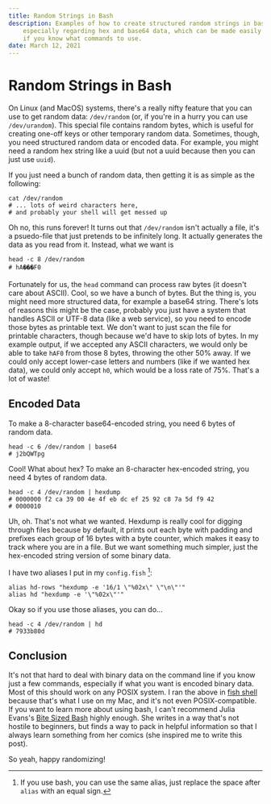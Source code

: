 ```yaml
---
title: Random Strings in Bash
description: Examples of how to create structured random strings in bash
    especially regarding hex and base64 data, which can be made easily
    if you know what commands to use.
date: March 12, 2021
---
```


Random Strings in Bash
=====

On Linux (and MacOS) systems, there's a really nifty feature that you can use to get random data: `/dev/random` (or, if you're in a hurry you can use `/dev/urandom`).
This special file contains random bytes, which is useful for creating one-off keys or other temporary random data.
Sometimes, though, you need structured random data or encoded data.
For example, you might need a random hex string like a uuid (but not a uuid because then you can just use `uuid`).

If you just need a bunch of random data, then getting it is as simple as the following:

```
cat /dev/random
# ... lots of weird characters here,
# and probably your shell will get messed up
```

Oh no, this runs forever!
It turns out that `/dev/random` isn't actually a file, it's a psuedo-file that just pretends to be infinitely long.
It actually generates the data as you read from it.
Instead, what we want is

```
head -c 8 /dev/random
# hA���F0
```

Fortunately for us, the `head` command can process raw bytes (it doesn't care about ASCII).
Cool, so we have a bunch of bytes.
But the thing is, you might need more structured data, for example a base64 string.
There's lots of reasons this might be the case, probably you just have a system that handles ASCII or UTF-8 data (like a web service), so you need to encode those bytes as printable text.
We don't want to just scan the file for printable characters, though because we'd have to skip lots of bytes.
In my example output, if we accepted any ASCII characters, we would only be able to take `hAF0` from those 8 bytes, throwing the other 50% away.
If we could only accept lower-case letters and numbers (like if we wanted hex data), we could only accept `h0`, which would be a loss rate of 75%.
That's a lot of waste!

Encoded Data
-----

To make a 8-character base64-encoded string, you need 6 bytes of random data.

```
head -c 6 /dev/random | base64
# j2bQWTpg
```

Cool! What about hex?
To make an 8-character hex-encoded string, you need 4 bytes of random data.

```
head -c 4 /dev/random | hexdump
# 0000000 f2 ca 39 00 4e 4f eb dc ef 25 92 c8 7a 5d f9 42
# 0000010
```

Uh, oh.
That's not what we wanted.
Hexdump is really cool for digging through files because by default, it prints out each byte with padding and prefixes each group of 16 bytes with a byte counter, which makes it easy to track where you are in a file.
But we want something much simpler, just the hex-encoded string version of some binary data.

I have two aliases I put in my `config.fish` [^aliases]:

```fish
alias hd-rows "hexdump -e '16/1 \"%02x\" \"\n\"'"
alias hd "hexdump -e '\"%02x\"'"
```

[^aliases]: If you use bash, you can use the same alias, just replace the space
    after `alias` with an equal sign.

Okay so if you use those aliases, you can do...

```
head -c 4 /dev/random | hd
# 7933b80d
```

Conclusion
-----

It's not that hard to deal with binary data on the command line if you know just a few commands, especially if what you want is encoded binary data.
Most of this should work on any POSIX system.
I ran the above in [fish shell](https://fishshell.com/) because that's what I use on my Mac, and it's not even POSIX-compatible.
If you want to learn more about using bash, I can't recommend Julia Evans's [Bite Sized Bash](https://wizardzines.com/zines/bite-size-bash/) highly enough.
She writes in a way that's not hostile to beginners, but finds a way to pack in helpful information so that I always learn something from her comics (she inspired me to write this post).

So yeah, happy randomizing!
